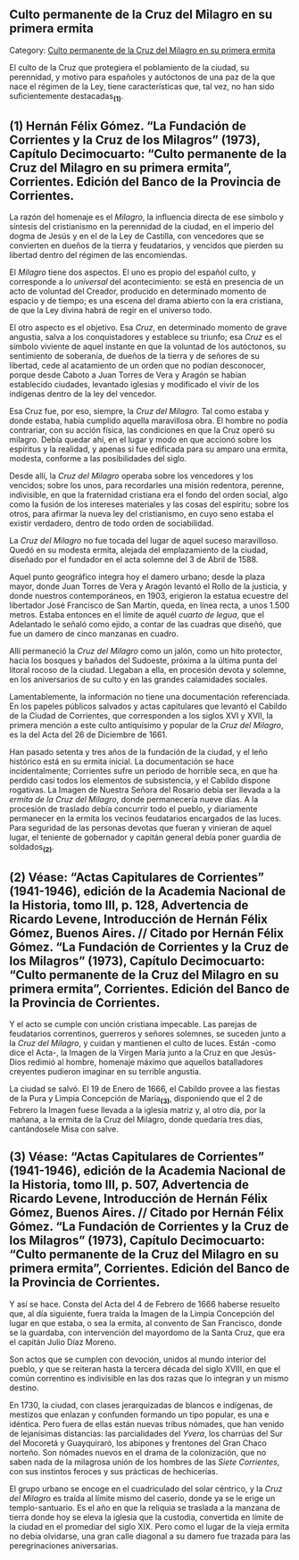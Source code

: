 ## Culto permanente de la Cruz del Milagro en su primera ermita

Category: [Culto permanente de la Cruz del Milagro en su primera ermita](http://descubrircorrientes.com.ar/2012/index.php/1392-historia-desde-el-origen-hasta-1814/corrientes-colonial-primeras-noticias/el-milagro-de-la-cruz/el-milagro-de-la-cruz-cuando-se-cumplio/culto-permanente-de-la-cruz-del-milagro-en-su-primera-ermita)

El culto de la Cruz que protegiera el poblamiento de la ciudad, su perennidad, y motivo para españoles y autóctonos de una paz de la que nace el régimen de la Ley, tiene características que, tal vez, no han sido suficientemente destacadas<sub><strong>(1)</strong></sub>.

## **(1)** Hernán Félix Gómez. “La Fundación de Corrientes y la Cruz de los Milagros” (1973), Capítulo Decimocuarto: “Culto permanente de la Cruz del Milagro en su primera ermita”, Corrientes. Edición del Banco de la Provincia de Corrientes.

La razón del homenaje es el _Milagro_, la influencia directa de ese símbolo y síntesis del cristianismo en la perennidad de la ciudad, en el imperio del dogma de Jesús y en el de la Ley de Castilla, con vencedores que se convierten en dueños de la tierra y feudatarios, y vencidos que pierden su libertad dentro del régimen de las encomiendas.

El _Milagro_ tiene dos aspectos. El uno es propio del español culto, y corresponde a lo _universal_ del acontecimiento: se está en presencia de un acto de voluntad del Creador, producido en determinado momento de espacio y de tiempo; es una escena del drama abierto con la era cristiana, de que la Ley divina habrá de regir en el universo todo.

El otro aspecto es el objetivo. Esa _Cruz_, en determinado momento de grave angustia, salva a los conquistadores y establece su triunfo; esa _Cruz_ es el símbolo viviente de aquel instante en que la voluntad de los autóctonos, su sentimiento de soberanía, de dueños de la tierra y de señores de su libertad, cede al acatamiento de un orden que no podían desconocer, porque desde Caboto a Juan Torres de Vera y Aragón se habían establecido ciudades, levantado iglesias y modificado el vivir de los indígenas dentro de la ley del vencedor.

Esa Cruz fue, por eso, siempre, la _Cruz del Milagro_. Tal como estaba y donde estaba, había cumplido aquella maravillosa obra. El hombre no podía contrariar, con su acción física, las condiciones en que la Cruz operó su milagro. Debía quedar ahí, en el lugar y modo en que accionó sobre los espíritus y la realidad, y apenas si fue edificada para su amparo una ermita, modesta, conforme a las posibilidades del siglo.

Desde allí, la _Cruz del Milagro_ operaba sobre los vencedores y los vencidos; sobre los unos, para recordarles una misión redentora, perenne, indivisible, en que la fraternidad cristiana era el fondo del orden social, algo como la fusión de los intereses materiales y las cosas del espíritu; sobre los otros, para afirmar la nueva ley del cristianismo, en cuyo seno estaba el existir verdadero, dentro de todo orden de sociabilidad.

La _Cruz del Milagro_ no fue tocada del lugar de aquel suceso maravilloso. Quedó en su modesta ermita, alejada del emplazamiento de la ciudad, diseñado por el fundador en el acta solemne del 3 de Abril de 1588.

Aquel punto geográfico integra hoy el damero urbano; desde la plaza mayor, donde Juan Torres de Vera y Aragón levantó el Rollo de la justicia, y donde nuestros contemporáneos, en 1903, erigieron la estatua ecuestre del libertador José Francisco de San Martín, queda, en línea recta, a unos 1.500 metros. Estaba entonces en el límite de aquél _cuarto de legua_, que el Adelantado le señaló como ejido, a contar de las cuadras que diseñó, que fue un damero de cinco manzanas en cuadro.

Allí permaneció la _Cruz del Milagro_ como un jalón, como un hito protector, hacia los bosques y bañados del Sudoeste, próxima a la última punta del litoral rocoso de la ciudad. Llegaban a ella, en procesión devota y solemne, en los aniversarios de su culto y en las grandes calamidades sociales.

Lamentablemente, la información no tiene una documentación referenciada. En los papeles públicos salvados y actas capitulares que levantó el Cabildo de la Ciudad de Corrientes, que corresponden a los siglos XVI y XVII, la primera mención a este culto antiquísimo y popular de la _Cruz del Milagro_, es la del Acta del 26 de Diciembre de 1661.

Han pasado setenta y tres años de la fundación de la ciudad, y el leño histórico está en su ermita inicial. La documentación se hace incidentalmente; Corrientes sufre un período de horrible seca, en que ha perdido casi todos los elementos de subsistencia, y el Cabildo dispone rogativas. La Imagen de Nuestra Señora del Rosario debía ser llevada a la _ermita de la Cruz del Milagro_, donde permanecería nueve días. A la procesión de traslado debía concurrir todo el pueblo, y diariamente permanecer en la ermita los vecinos feudatarios encargados de las luces. Para seguridad de las personas devotas que fueran y vinieran de aquel lugar, el teniente de gobernador y capitán general debía poner guardia de soldados<sub><strong>(2)</strong></sub>.

## **(2)** Véase: “Actas Capitulares de Corrientes” (1941-1946), edición de la Academia Nacional de la Historia, tomo III, p. 128, Advertencia de Ricardo Levene, Introducción de Hernán Félix Gómez, Buenos Aires. // Citado por Hernán Félix Gómez. “La Fundación de Corrientes y la Cruz de los Milagros” (1973), Capítulo Decimocuarto: “Culto permanente de la Cruz del Milagro en su primera ermita”, Corrientes. Edición del Banco de la Provincia de Corrientes.

Y el acto se cumple con unción cristiana impecable. Las parejas de feudatarios correntinos, guerreros y señores solemnes, se suceden junto a la _Cruz del Milagro_, y cuidan y mantienen el culto de luces. Están -como dice el Acta-, la Imagen de la Virgen María junto a la Cruz en que Jesús-Dios redimió al hombre, homenaje máximo que aquellos batalladores creyentes pudieron imaginar en su terrible angustia.

La ciudad se salvó. El 19 de Enero de 1666, el Cabildo provee a las fiestas de la Pura y Limpia Concepción de María<sub><strong>(3)</strong></sub>, disponiendo que el 2 de Febrero la Imagen fuese llevada a la iglesia matriz y, al otro día, por la mañana, a la ermita de la Cruz del Milagro, donde quedaría tres días, cantándosele Misa con salve.

## **(3)** Véase: “Actas Capitulares de Corrientes” (1941-1946), edición de la Academia Nacional de la Historia, tomo III, p. 507, Advertencia de Ricardo Levene, Introducción de Hernán Félix Gómez, Buenos Aires. // Citado por Hernán Félix Gómez. “La Fundación de Corrientes y la Cruz de los Milagros” (1973), Capítulo Decimocuarto: “Culto permanente de la Cruz del Milagro en su primera ermita”, Corrientes. Edición del Banco de la Provincia de Corrientes.

Y así se hace. Consta del Acta del 4 de Febrero de 1666 haberse resuelto que, al día siguiente, fuera traída la Imagen de la Limpia Concepción del lugar en que estaba, o sea la ermita, al convento de San Francisco, donde se la guardaba, con intervención del mayordomo de la Santa Cruz, que era el capitán Julio Díaz Moreno.

Son actos que se cumplen con devoción, unidos al mundo interior del pueblo, y que se reiteran hasta la tercera década del siglo XVIII, en que el común correntino es indivisible en las dos razas que lo integran y un mismo destino.

En 1730, la ciudad, con clases jerarquizadas de blancos e indígenas, de mestizos que enlazan y confunden formando un tipo popular, es una e idéntica. Pero fuera de ellas están nuevas tribus nómades, que han venido de lejanísimas distancias: las parcialidades del _Yvera_, los charrúas del Sur del Mocoretá y Guayquiraró, los abipones y frentones del Gran Chaco norteño. Son nómades nuevos en el drama de la colonización, que no saben nada de la milagrosa unión de los hombres de las _Siete Corrientes_, con sus instintos feroces y sus prácticas de hechicerías.

El grupo urbano se encoge en el cuadriculado del solar céntrico, y la _Cruz del Milagro_ es traída al límite mismo del caserío, donde ya se le erige un templo-santuario. Es el año en que la reliquia se traslada a la manzana de tierra donde hoy se eleva la iglesia que la custodia, convertida en límite de la ciudad en el promediar del siglo XIX. Pero como el lugar de la vieja ermita no debía olvidarse, una gran calle diagonal a su damero fue trazada para las peregrinaciones aniversarias.